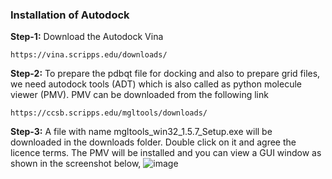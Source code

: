 ### Installation of Autodock


**Step-1:** Download the Autodock Vina
```
https://vina.scripps.edu/downloads/
```

**Step-2:** To prepare the pdbqt file for docking and also to prepare grid files, we need autodock tools (ADT) which is also called as python molecule viewer (PMV). 
PMV can be downloaded from the following link
```
https://ccsb.scripps.edu/mgltools/downloads/
```
**Step-3:** A file with name mgltools_win32_1.5.7_Setup.exe will be downloaded in the downloads folder. Double click on it and agree the licence terms. The PMV will be installed and you can view a GUI window as shown in the screenshot below,
![image](https://github.com/user-attachments/assets/8fbb5af7-1bf2-4c20-87e2-cfc37a330c8e)



